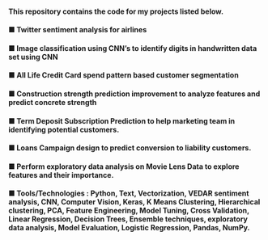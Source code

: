 #### This repository contains the code for my projects listed below. 
####  ■ Twitter sentiment analysis for airlines
####  ■ Image classification using CNN’s to identify digits in handwritten data set using CNN
####  ■ All Life Credit Card spend pattern based customer segmentation
####  ■ Construction strength prediction improvement to analyze features and predict concrete strength
####  ■ Term Deposit Subscription Prediction to help marketing team in identifying potential customers.
####  ■ Loans Campaign design to predict conversion to liability customers.
####  ■ Perform exploratory data analysis on Movie Lens Data to explore features and their importance.

#### ■ Tools/Technologies : Python, Text, Vectorization, VEDAR sentiment analysis, CNN, Computer Vision, Keras, K Means Clustering, Hierarchical clustering, PCA, Feature Engineering, Model Tuning, Cross Validation, Linear Regression, Decision Trees, Ensemble techniques, exploratory data analysis, Model Evaluation, Logistic Regression, Pandas, NumPy.
